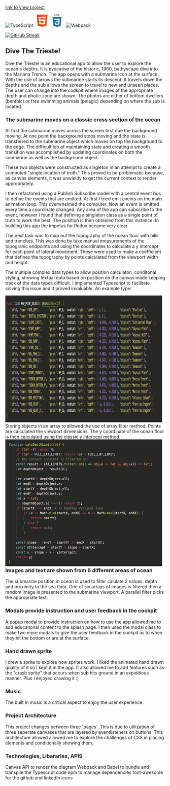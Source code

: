 [link to view project](https://dmgudeman.github.io/DiveTheTrieste/)

<div>
    <img src="https://cdn.jsdelivr.net/gh/devicons/devicon/icons/typescript/typescript-original.svg" title="TypeScript" alt="TypeScript" width="40" height="40"/>&nbsp;
    <img src="https://github.com/devicons/devicon/blob/master/icons/html5/html5-original.svg" title="HTML5" alt="HTML" width="40" height="40"/>&nbsp;
    <img src="https://github.com/devicons/devicon/blob/master/icons/css3/css3-plain-wordmark.svg"  title="CSS3" alt="CSS" width="40" height="40"/>&nbsp;
    <img src="https://cdn.jsdelivr.net/gh/devicons/devicon/icons/webpack/webpack-original.svg" title="Webpack" alt="Webpack" width="40" height="40"/>&nbsp;
</div>

<!-- [![GitHub Streak](http://github-readme-streak-stats.herokuapp.com?user=dmgudeman)](https://git.io/streak-stats) -->
[![GitHub Streak](http://github-readme-streak-stats.herokuapp.com?user=dmgudeman&exclude_days=Sun%2CSat)](https://git.io/streak-stats)
## Dive The Trieste!
Dive the Trieste! is an educational app to allow the user to explore
the ocean's depths. It is evocative of the historic, 1960,  bathyscape
dive into the Mariana Trench.  The app opens with a submarine
icon at the surface.  With the use of arrows the submarine
starts its descent. It travels down the depths and the 
sub allows the screen to travel to new and unseen places.
The user can change into the codkpit where images of the
appropriate depth and photic zone are shown.  The photos
are either of bottom dwellers (benthic) or free swimming
animals (pelagic) depending on where the sub is located.

### The submarine moves on a classic cross section of the ocean
At first the submarine moves across the screen first due the background
moving. At one point the background stops moving and the state is transferred
to the submarine object which moves on top the background
to the edge. The difficult job of maintaining state and creating a smooth
transition was  accomplished by updating coordinates on both the submarine 
as well as the background object. 

These two objects were constructed as singleton in an attempt to create 
a computed "single location of truth." This proved to be problematic
because, as canvas elements, it was unwieldy to get the current context
to render appropriately.

I then refactored using a Publish Subscribe model with a central event bus to
define the events that are emitted. At first I tried emit events on the main animation
loop. This overwhelmed the computer. Now an event is emitted
every time a coordinate changed. Any area of the app can subscribe to the event,
however I found that defining a singleton class as a single point
of truth to work the best. The position is then obtained from this instance. In building
this app the impetus for Redux became very clear.

The next task was to map out the topography of the ocean floor with hills and
trenches. This was done by take manual measurements of the topograhic endpoints
and using the coordinates to calculate a y intercept for each point of lateral
movement. These were used to make a coefficient that defines the topography by 
points calculated from the viewport width and height. 

The multiple complex data types to allow position calculaton, conditonal styling,
showing textual data based on position on the canvas made keeping track of the 
data types difficult. I implemented Typescript to facilitate solving this issue 
and it proved invaluable. An example type:

<div style="float: left; margin-right: 10px;">
<img src="./assets/code/constants.png" alt="constants" width="800" height="400">
</div>
Storing objects in an array to allowed the use of array filter method. Points 
are calculated the viewport dimensions. The y coordinate of the ocean
floor is then calculated using the classic y intercept method.
<div style="float: left; margin-right: 10px;">
<img src="./assets/code/yIntercept.png" alt="constants" width="600" height="400">
</div>

### Images and text are shown from 6 different areas of ocean
The submarine position in ocean is used to filter calulate 2 values: depth and
proximity to the sea floor. One of six arrays of images is filtered then a random 
image is presented to the submarine viewport. A parallel filter picks the appropriate
text.

### Modals provide instruction and user feedback in the cockpit
A popup modal to provide instruction on how to use the app allowed me to add 
educaitonal content to the splash page. I then used the modal class to make
two more modals to give the user feedback in the cockpit as to when they
hit the bottom or are at the surface. 

### Hand drawn sprite
I drew a sprite to explore how sprites work. I liked the animated hand drawn quality of
it so I kept it in the app. It also allowed me to add features such as the "crash sprite" 
that occurs when sub hits ground in an expiditious manner. Plus I enjoyed drawing it :)  

### Music
The built in music is a critical aspect to enjoy the user experience.

### Project Architecture
This project changes between three 'pages'. This is due to utilization 
of three seperate canvases that are layered by eventlisteners on buttons. This 
architecture allowed allowed me to explore the challenges of CSS in placing
elements and conditionally showing them.

### Technologies, Libararies, APIS
Canvas API to render the diagram
Webpack and Babel to bundle and transpile the Typescript code
npm to manage dependencies
font-awesome for the github and linkedIn icons













